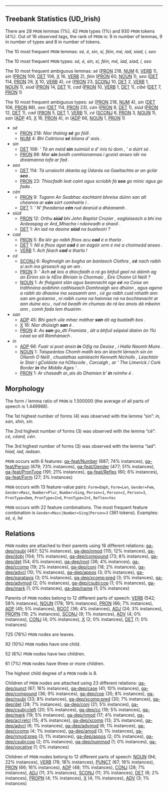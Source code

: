 

--------------------------------------------------------------------------------

## Treebank Statistics (UD_Irish)

There are 28 `PRON` lemmas (1%), 42 `PRON` types (1%) and 930 `PRON` tokens (4%).
Out of 16 observed tags, the rank of `PRON` is: 9 in number of lemmas, 9 in number of types and 8 in number of tokens.

The 10 most frequent `PRON` lemmas: <em>sé, é, sin, sí, féin, mé, iad, siad, í, seo</em>

The 10 most frequent `PRON` types:  <em>sé, é, sin, sí, féin, mé, iad, siad, í, seo</em>

The 10 most frequent ambiguous lemmas: <em>sé</em> ([PRON]() 218, [NUM]() 6, [VERB]() 1), <em>sin</em> ([PRON]() 109, [DET]() 106, [X]() 16, [VERB]() 2), <em>féin</em> ([PRON]() 60, [NOUN]() 1), <em>seo</em> ([DET]() 114, [PRON]() 26, [X]() 10, [VERB]() 4), <em>cé</em> ([PRON]() 23, [SCONJ]() 10, [DET]() 2, [VERB]() 1, [NOUN]() 1), <em>siúd</em> ([PRON]() 14, [DET]() 1), <em>cad</em> ([PRON]() 10, [VERB]() 1, [DET]() 1), <em>cibé</em> ([DET]() 7, [PRON]() 1)

The 10 most frequent ambiguous types:  <em>sé</em> ([PRON]() 218, [NUM]() 4), <em>sin</em> ([DET]() 106, [PRON]() 88), <em>seo</em> ([DET]() 114, [PRON]() 23), <em>cén</em> ([PRON]() 9, [DET]() 1), <em>siúd</em> ([PRON]() 12, [DET]() 1), <em>cad</em> ([PRON]() 5, [DET]() 1, [VERB]() 1), <em>cé</em> ([SCONJ]() 6, [PRON]() 3, [NOUN]() 1), <em>san</em> ([ADP]() 45, [X]() 16, [PRON]() 4), <em>in</em> ([ADP]() 66, [NOUN]() 1, [PRON]() 1)


* <em>sé</em>
  * [PRON]() 218: <em>Níor tháinig <b>sé</b> go fóill .</em>
  * [NUM]() 4: <em>Bhí Caitríona <b>sé</b> bliana d' aois .</em>
* <em>sin</em>
  * [DET]() 106: <em>' Tá an méid <b>sin</b> suimiúil a d' inis tú dom , ' a dúirt sé .</em>
  * [PRON]() 88: <em>Mar <b>sin</b> beidh comhionannas i gceist anseo idir na dreamanna tofa ar fad .</em>
* <em>seo</em>
  * [DET]() 114: <em>Tá urraíocht déanta ag Údarás na Gaeltachta ar an gclár <b>seo</b> .</em>
  * [PRON]() 23: <em>Thiocfadh leat caint agus scríobh fá <b>seo</b> go minic agus go fada .</em>
* <em>cén</em>
  * [PRON]() 9: <em>Tugann An Seabhac éachtaint bhreise dúinn san alt chéanna ar <b>cén</b> sórt comhairle í .</em>
  * [DET]() 1: <em>' N' fheadarsa <b>cén</b> rud dearúd a dhéanamh .</em>
* <em>siúd</em>
  * [PRON]() 12: <em>Orthu <b>siúd</b> bhí John Baptist Crozier , eaglaiseach a bhí ina Ardeaspag ar Ard_Mhacha i ndeireadh a shaoil .</em>
  * [DET]() 1: <em>An iad na daoine <b>siúd</b> na buaiteoirí ?</em>
* <em>cad</em>
  * [PRON]() 5: <em>Ba léir go raibh fhios acu <b>cad</b> é a tharla .</em>
  * [DET]() 1: <em>Níl a fhios agat <b>cad</b> é an éagóir orm é mé a choimeád anseo .</em>
  * [VERB]() 1: <em>Ach féach <b>cad</b> a tharla !</em>
* <em>cé</em>
  * [SCONJ]() 6: <em>Roghnaigh an bogha an banlaoch Clothra , <b>cé</b> nach raibh sí ach ina girseach ag an am .</em>
  * [PRON]() 3: <em>' Ach <b>cé</b> leis a dtiocfaidh a rá go bhfuil gaol nó dáimh ag an Éirinn sin le hÉire Bhriain is Chormaic , Éire Choinn Uí Néill ?</em>
  * [NOUN]() 1: <em>Ar fhágaint slán agus beannacht age <b>cé</b> na Coise an tráthnóna aoibhinn caithiseach Domhnaigh seo dhúinn , agus agena a raibh do dhaoine ina seasamh ann , cé go raibh cuid mhaith ann san am gcéanna , ní raibh cuma na hainnise ná na bochtanacht ar aon duine acu , rud ná beadh im chumas do rá leo anois dá mbeinn ann , comh fada lem thuairim .</em>
* <em>san</em>
  * [ADP]() 45: <em>Bhí gach uile mhac máthar <b>san</b> áit ag bualadh bos .</em>
  * [X]() 16: <em>Níor dhúisigh <b>san</b> é .</em>
  * [PRON]() 4: <em>As <b>san</b> go_dtí Fromista , áit a bhfuil séipéal álainn ón 11ú céad sa stíl Rómhánach .</em>
* <em>in</em>
  * [ADP]() 66: <em>Fuair sí post ansin <b>in</b> Oifig na Deoise , i Halla Naomh Muire .</em>
  * [NOUN]() 1: <em>Taispeántas Chomh maith leis an léacht lárnach sin ón Ollamh Ó Néill , chualathas sainléacht Kenneth Nicholls , Léachtóir le Stair i gColáiste na hOllscoile , Corcaigh , ar ' The Limerick / Cork Border <b>in</b> the Middle Ages ' .</em>
  * [PRON]() 1: <em>Ar chasadh ar_ais do Dhamien b' <b>in</b> roimhe é .</em>

## Morphology

The form / lemma ratio of `PRON` is 1.500000 (the average of all parts of speech is 1.449988).

The 1st highest number of forms (4) was observed with the lemma “sin”: <em>in, san, shin, sin</em>.

The 2nd highest number of forms (3) was observed with the lemma “cé”: <em>cé, céard, cén</em>.

The 3rd highest number of forms (3) was observed with the lemma “iad”: <em>hiad, iad, iadsan</em>.

`PRON` occurs with 6 features: [ga-feat/Number]() (687; 74% instances), [ga-feat/Person]() (679; 73% instances), [ga-feat/Gender]() (477; 51% instances), [ga-feat/PronType]() (191; 21% instances), [ga-feat/Reflex]() (60; 6% instances), [ga-feat/Form]() (27; 3% instances)

`PRON` occurs with 13 feature-value pairs: `Form=Emph`, `Form=Len`, `Gender=Fem`, `Gender=Masc`, `Number=Plur`, `Number=Sing`, `Person=1`, `Person=2`, `Person=3`, `PronType=Dem`, `PronType=Ind`, `PronType=Int`, `Reflex=Yes`

`PRON` occurs with 22 feature combinations.
The most frequent feature combination is `Gender=Masc|Number=Sing|Person=3` (361 tokens).
Examples: <em>sé, é, hé</em>


## Relations

`PRON` nodes are attached to their parents using 16 different relations: [ga-dep/nsubj]() (487; 52% instances), [ga-dep/nmod]() (115; 12% instances), [ga-dep/dobj]() (104; 11% instances), [ga-dep/compound]() (73; 8% instances), [ga-dep/det]() (54; 6% instances), [ga-dep/root]() (36; 4% instances), [ga-dep/ccomp]() (19; 2% instances), [ga-dep/conj]() (18; 2% instances), [ga-dep/advcl]() (10; 1% instances), [ga-dep/appos]() (3; 0% instances), [ga-dep/parataxis]() (3; 0% instances), [ga-dep/xcomp:pred]() (3; 0% instances), [ga-dep/advmod]() (2; 0% instances), [ga-dep/csubj:cop]() (1; 0% instances), [ga-dep/mark]() (1; 0% instances), [ga-dep/name]() (1; 0% instances)

Parents of `PRON` nodes belong to 12 different parts of speech: [VERB]() (542; 58% instances), [NOUN]() (178; 19% instances), [PRON]() (66; 7% instances), [ADP]() (45; 5% instances), [ROOT]() (36; 4% instances), [ADJ]() (24; 3% instances), [PROPN]() (19; 2% instances), [SCONJ]() (9; 1% instances), [ADV]() (4; 0% instances), [CONJ]() (4; 0% instances), [X]() (2; 0% instances), [DET]() (1; 0% instances)

725 (78%) `PRON` nodes are leaves.

92 (10%) `PRON` nodes have one child.

52 (6%) `PRON` nodes have two children.

61 (7%) `PRON` nodes have three or more children.

The highest child degree of a `PRON` node is 8.

Children of `PRON` nodes are attached using 23 different relations: [ga-dep/punct]() (67; 16% instances), [ga-dep/case]() (41; 10% instances), [ga-dep/compound]() (36; 9% instances), [ga-dep/cop]() (35; 8% instances), [ga-dep/nsubj]() (33; 8% instances), [ga-dep/xcomp:pred]() (30; 7% instances), [ga-dep/det]() (28; 7% instances), [ga-dep/conj]() (21; 5% instances), [ga-dep/csubj:cleft]() (20; 5% instances), [ga-dep/cc]() (19; 5% instances), [ga-dep/mark]() (19; 5% instances), [ga-dep/nmod]() (17; 4% instances), [ga-dep/acl:relcl]() (15; 4% instances), [ga-dep/xcomp]() (13; 3% instances), [ga-dep/advcl]() (6; 1% instances), [ga-dep/advmod]() (6; 1% instances), [ga-dep/ccomp]() (4; 1% instances), [ga-dep/amod]() (3; 1% instances), [ga-dep/nmod:prep]() (3; 1% instances), [ga-dep/appos]() (2; 0% instances), [ga-dep/csubj:cop]() (2; 0% instances), [ga-dep/nummod]() (1; 0% instances), [ga-dep/vocative]() (1; 0% instances)

Children of `PRON` nodes belong to 12 different parts of speech: [NOUN]() (94; 22% instances), [VERB]() (78; 18% instances), [PUNCT]() (67; 16% instances), [PRON]() (66; 16% instances), [ADP]() (48; 11% instances), [CONJ]() (28; 7% instances), [ADJ]() (11; 3% instances), [SCONJ]() (11; 3% instances), [DET]() (8; 2% instances), [PROPN]() (4; 1% instances), [X]() (4; 1% instances), [ADV]() (3; 1% instances)


